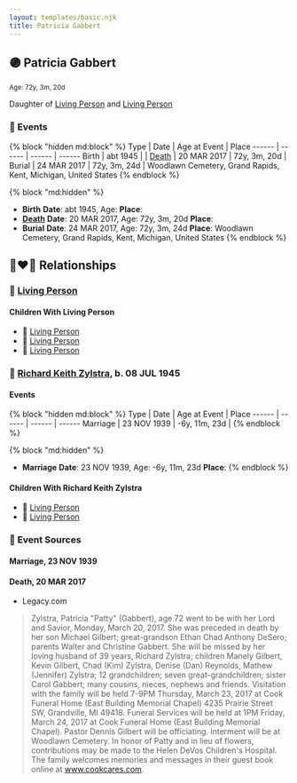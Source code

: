 ```yaml
---
layout: templates/basic.njk
title: Patricia Gabbert
---
```

## 🟣 Patricia Gabbert
<small>Age: 72y, 3m, 20d</small>

Daughter of [Living Person](/people/9/99762472) and [Living Person](/people/3/38534636)

### 📆 Events

{% block "hidden md:block" %}
Type | Date | Age at Event | Place
------ | ------ | ------ | ------
Birth | abt 1945 |  |
[Death](#event-event-5) | 20 MAR 2017 | 72y, 3m, 20d |
Burial | 24 MAR 2017 | 72y, 3m, 24d | Woodlawn Cemetery, Grand Rapids, Kent, Michigan, United States
{% endblock %}

{% block "md:hidden" %}
- **Birth**
**Date**: abt 1945, Age:
**Place**:
- **[Death](#event-event-5)**
**Date**: 20 MAR 2017, Age: 72y, 3m, 20d
**Place**:
- **Burial**
**Date**: 24 MAR 2017, Age: 72y, 3m, 24d
**Place**: Woodlawn Cemetery, Grand Rapids, Kent, Michigan, United States
{% endblock %}

## 👩‍❤️‍👨 Relationships

### 🔵 [Living Person](/people/2/21335274)

#### Children With Living Person
* 🔵 [Living Person](/people/4/49029127)
* 🔵 [Living Person](/people/2/21651388)
* 🔵 [Living Person](/people/4/43852146)
### 🔵 [Richard Keith Zylstra](/people/8/82104984), b. 08 JUL 1945

#### Events

{% block "hidden md:block" %}
Type | Date | Age at Event | Place
------ | ------ | ------ | ------
Marriage | 23 NOV 1939 | -6y, 11m, 23d |
{% endblock %}

{% block "md:hidden" %}
- **Marriage**
**Date**: 23 NOV 1939, Age: -6y, 11m, 23d
**Place**:
{% endblock %}

#### Children With Richard Keith Zylstra
* 🔵 [Living Person](/people/6/65026517)
* 🔵 [Living Person](/people/8/89027494)
### 📰 Event Sources

#### <a id="event-family-1-event-0"></a> Marriage, 23 NOV 1939

#### <a id="event-event-5"></a> Death, 20 MAR 2017
* Legacy.com
>   
  > Zylstra, Patricia "Patty" (Gabbert), age 72 went to be with her Lord and Savior, Monday, March 20, 2017. She was preceded in death by her son Michael Gilbert; great-grandson Ethan Chad Anthony DeSero; parents Walter and Christine Gabbert. She will be missed by her loving husband of 39 years, Richard Zylstra; children Manely Gilbert, Kevin Gilbert, Chad (Kim) Zylstra, Denise (Dan) Reynolds, Mathew (Jennifer) Zylstra; 12 grandchildren; seven great-grandchildren; sister Carol Gabbert; many cousins, nieces, nephews and friends. Visitation with the family will be held 7-9PM Thursday, March 23, 2017 at Cook Funeral Home (East Building Memorial Chapel) 4235 Prairie Street SW, Grandville, MI 49418. Funeral Services will be held at 1PM Friday, March 24, 2017 at Cook Funeral Home (East Building Memorial Chapel). Pastor Dennis Gilbert will be officiating. Interment will be at Woodlawn Cemetery. In honor of Patty and in lieu of flowers, contributions may be made to the Helen DeVos Children's Hospital. The family welcomes memories and messages in their guest book online at www.cookcares.com.
